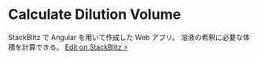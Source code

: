 # Calculate Dilution Volume

StackBlitz で Angular を用いて作成した Web アプリ。
溶液の希釈に必要な体積を計算できる。
[Edit on StackBlitz ⚡️](https://stackblitz.com/edit/angular-ivy-gsztkf)

